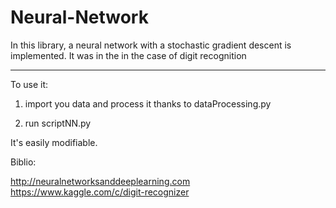 # Neural-Network

In this library, a neural network with a stochastic gradient descent is implemented.
It was in the in the case of digit recognition

------

To use it:

1) import you data and process it thanks to dataProcessing.py

2) run scriptNN.py

It's easily modifiable.

Biblio:

http://neuralnetworksanddeeplearning.com
https://www.kaggle.com/c/digit-recognizer
